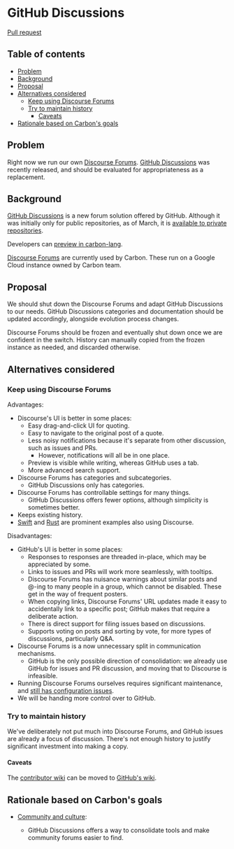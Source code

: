 # GitHub Discussions

<!--
Part of the Carbon Language project, under the Apache License v2.0 with LLVM
Exceptions. See /LICENSE for license information.
SPDX-License-Identifier: Apache-2.0 WITH LLVM-exception
-->

[Pull request](https://github.com/carbon-language/carbon-lang/pull/444)

<!-- toc -->

## Table of contents

-   [Problem](#problem)
-   [Background](#background)
-   [Proposal](#proposal)
-   [Alternatives considered](#alternatives-considered)
    -   [Keep using Discourse Forums](#keep-using-discourse-forums)
    -   [Try to maintain history](#try-to-maintain-history)
        -   [Caveats](#caveats)
-   [Rationale based on Carbon's goals](#rationale-based-on-carbons-goals)

<!-- tocstop -->

## Problem

Right now we run our own [Discourse Forums](https://forums.carbon-lang.dev/).
[GitHub Discussions](https://docs.github.com/en/discussions) was recently
released, and should be evaluated for appropriateness as a replacement.

## Background

[GitHub Discussions](https://docs.github.com/en/discussions) is a new forum
solution offered by GitHub. Although it was initially only for public
repositories, as of March, it is
[available to private repositories](https://github.blog/2021-03-09-github-discussions-now-available-for-private-repositories/).

Developers can
[preview in carbon-lang](https://github.com/carbon-language/carbon-lang/discussions).

[Discourse Forums](https://forums.carbon-lang.dev/) are currently used by
Carbon. These run on a Google Cloud instance owned by Carbon team.

## Proposal

We should shut down the Discourse Forums and adapt GitHub Discussions to our
needs. GitHub Discussions categories and documentation should be updated
accordingly, alongside evolution process changes.

Discourse Forums should be frozen and eventually shut down once we are confident
in the switch. History can manually copied from the frozen instance as needed,
and discarded otherwise.

## Alternatives considered

### Keep using Discourse Forums

Advantages:

-   Discourse's UI is better in some places:
    -   Easy drag-and-click UI for quoting.
    -   Easy to navigate to the original post of a quote.
    -   Less noisy notifications because it's separate from other discussion,
        such as issues and PRs.
        -   However, notifications will all be in one place.
    -   Preview is visible while writing, whereas GitHub uses a tab.
    -   More advanced search support.
-   Discourse Forums has categories and subcategories.
    -   GitHub Discussions only has categories.
-   Discourse Forums has controllable settings for many things.
    -   GitHub Discussions offers fewer options, although simplicity is
        sometimes better.
-   Keeps existing history.
-   [Swift](https://forums.swift.org/) and [Rust](https://users.rust-lang.org/)
    are prominent examples also using Discourse.

Disadvantages:

-   GitHub's UI is better in some places:
    -   Responses to responses are threaded in-place, which may be appreciated
        by some.
    -   Links to issues and PRs will work more seamlessly, with tooltips.
    -   Discourse Forums has nuisance warnings about similar posts and @-ing to
        many people in a group, which cannot be disabled. These get in the way
        of frequent posters.
    -   When copying links, Discourse Forums' URL updates made it easy to
        accidentally link to a specific post; GitHub makes that require a
        deliberate action.
    -   There is direct support for filing issues based on discussions.
    -   Supports voting on posts and sorting by vote, for more types of
        discussions, particularly Q&A.
-   Discourse Forums is a now unnecessary split in communication mechanisms.
    -   GitHub is the only possible direction of consolidation: we already use
        GitHub for issues and PR discussion, and moving that to Discourse is
        infeasible.
-   Running Discourse Forums ourselves requires significant maintenance, and
    [still has configuration issues](https://github.com/carbon-language/carbon-lang/issues/356).
-   We will be handing more control over to GitHub.

### Try to maintain history

We've deliberately not put much into Discourse Forums, and GitHub issues are
already a focus of discussion. There's not enough history to justify significant
investment into making a copy.

#### Caveats

The
[contributor wiki](https://forums.carbon-lang.dev/t/contributor-directory-wiki/134/2)
can be moved to
[GitHub's wiki](https://github.com/carbon-language/carbon-lang/wiki).

## Rationale based on Carbon's goals

-   [Community and culture](https://github.com/carbon-language/carbon-lang/blob/trunk/docs/project/goals.md#community-and-culture):

    -   GitHub Discussions offers a way to consolidate tools and make community
        forums easier to find.
